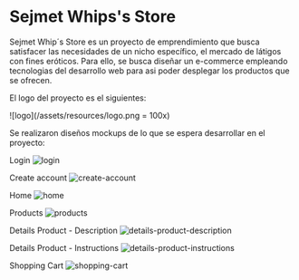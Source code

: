 # Sejmet Whips's Store 

Sejmet Whip´s Store es un proyecto de emprendimiento que busca satisfacer las necesidades de un nicho específico, el mercado de látigos con fines eróticos. Para ello, se busca diseñar un e-commerce empleando tecnologias del desarrollo web para asi poder desplegar los productos que se ofrecen.

El logo del proyecto es el siguientes:

![logo](/assets/resources/logo.png = 100x)

Se realizaron diseños mockups de lo que se espera desarrollar en el proyecto:

Login
![login](/assets/images/login.png)

Create account
![create-account](/assets/images/create%20acount.png)

Home
![home](/assets/images/Home.png)

Products
![products](/assets/images/Products.png)

Details Product - Description
![details-product-description](/assets/images/Details%20Product%20-%20Description.png)

Details Product - Instructions
![details-product-instructions](/assets/images/Details%20Product%20-%20Instructions.png)

Shopping Cart
![shopping-cart](/assets/images/Shoppin%20Cart.png)